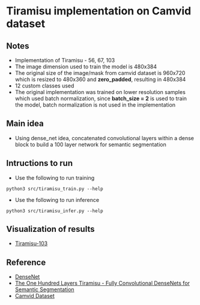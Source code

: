 # Tiramisu implementation on Camvid dataset

## Notes
* Implementation of Tiramisu - 56, 67, 103
* The image dimension used to train the model is 480x384
* The original size of the image/mask from camvid dataset is 960x720 which is resized to 480x360 and **zero\_padded**, resulting in 480x384
* 12 custom classes used
* The original implementation was trained on lower resolution samples which used batch normalization, since **batch\_size = 2** is used to train the model, batch normalization is not used in the implementation

## Main idea
* Using dense\_net idea, concatenated convolutional layers within a dense block to build a 100 layer network for semantic segmentation

## Intructions to run
* Use the following to run training
```
python3 src/tiramisu_train.py --help
```
* Use the following to run inference
```
python3 src/tiramisu_infer.py --help
```

## Visualization of results
* [Tiramisu-103](https://youtu.be/UIGzFRB4hs0)

## Reference
* [DenseNet](https://arxiv.org/pdf/1608.06993.pdf)
* [The One Hundred Layers Tiramisu - Fully Convolutional DenseNets for Semantic Segmentation](https://arxiv.org/pdf/1611.09326.pdf)
* [Camvid Dataset](http://mi.eng.cam.ac.uk/research/projects/VideoRec/CamVid/)
